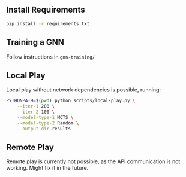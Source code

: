 ## Install Requirements

```sh
pip install -r requirements.txt
```

## Training a GNN
Follow instructions in ```gnn-training/```

## Local Play
Local play without network dependencies is possible, running:

```sh
PYTHONPATH=$(pwd) python scripts/local-play.py \
    --iter-1 200 \
    --iter-2 100 \
    --model-type-1 MCTS \
    --model-type-2 Random \
    --output-dir results
```

## Remote Play
Remote play is currently not possible, as the API communication is not working. Might fix it in the future.
